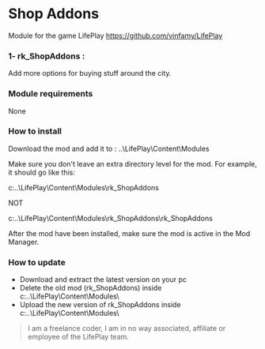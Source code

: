 # Shop Addons
Module for the game LifePlay
https://github.com/vinfamy/LifePlay


### 1- rk_ShopAddons  : 
Add more options for buying stuff around the city.


### Module requirements
None

### How to install
Download the mod and add it to : ..\LifePlay\Content\Modules

Make sure you don't leave an extra directory level for the mod. For example, it should go like this:

c:\..\LifePlay\Content\Modules\rk_ShopAddons 

NOT

c:\..\LifePlay\Content\Modules\rk_ShopAddons\rk_ShopAddons

After the mod have been installed, make sure the mod is active in the Mod Manager. 

### How to update
* Download and extract the latest version on your pc
* Delete the old mod (rk_ShopAddons) inside c:\..\LifePlay\Content\Modules\
* Upload the new version of rk_ShopAddons inside c:\..\LifePlay\Content\Modules\



> I am a freelance coder, I am in no way associated, affiliate or employee of the LifePlay team.